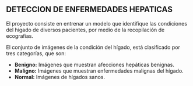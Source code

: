 ## DETECCION DE ENFERMEDADES HEPATICAS
El proyecto consiste en entrenar un modelo que identifique las condiciones del hígado de diversos pacientes, por medio de la recopilación de ecografías.

El conjunto de imágenes de la condición del hígado, está clasificado por tres categorías, que son:
- **Benigno:** Imágenes que muestran afecciones hepáticas benignas.
- **Maligno:** Imágenes que muestran enfermedades malignas del hígado.
- **Normal:** Imágenes de hígados sanos.


